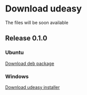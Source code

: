 # Download udeasy

The files will be soon available

## Release 0.1.0

### Ubuntu

[Download deb package](https://drive.google.com/uc?export=download&id=1hojhRZ8p6MdgwJxmoAY2-yVTqQFMuWNr)

### Windows

[Download udeasy installer](https://drive.google.com/uc?export=download&id=1hBd4Uw0AA26wuM7miFjoY5EKAP38lW4T)
